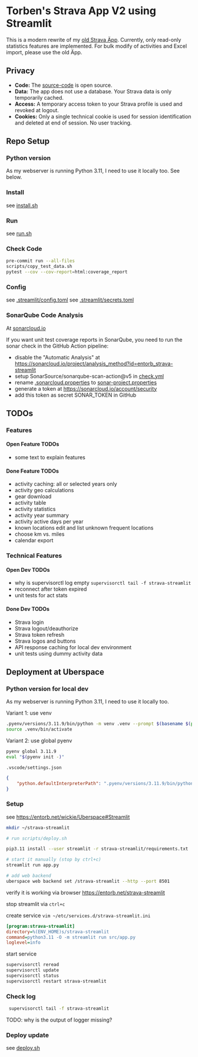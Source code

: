 # Torben's Strava App V2 using Streamlit

This is a modern rewrite of my [old Strava Äpp](https://entorb.net/strava/). Currently, only read-only statistics features are implemented. For bulk modify of activities and Excel import, please use the old Äpp.

## Privacy

* **Code:** The [source-code](https://github.com/entorb/strava-streamlit/) is open source.
* **Data:** The app does not use a database. Your Strava data is only temporarily cached.
* **Access:** A temporary access token to your Strava profile is used and revoked at logout.
* **Cookies:** Only a single technical cookie is used for session identification and deleted at end of session. No user tracking.

## Repo Setup

### Python version

As my webserver is running Python 3.11, I need to use it locally too. See below.

### Install

see [install.sh](scripts/install.sh)

### Run

see [run.sh](scripts/run.sh)

### Check Code

```sh
pre-commit run --all-files
scripts/copy_test_data.sh
pytest --cov --cov-report=html:coverage_report
```

### Config

see [.streamlit/config.toml](.streamlit/config.toml)
see [.streamlit/secrets.toml](.streamlit/secrets-EXAMPLE.toml)

### SonarQube Code Analysis

At [sonarcloud.io](https://sonarcloud.io/summary/overall?id=entorb_template-python&branch=main)

If you want unit test coverage reports in SonarQube, you need to run the sonar check in the GitHub Action pipeline:

* disable the "Automatic Analysis" at <https://sonarcloud.io/project/analysis_method?id=entorb_strava-streamlit>
* setup SonarSource/sonarqube-scan-action@v5 in [check.yml](.github/workflows/check.yml)
* rename [.sonarcloud.properties](.sonarcloud.properties) to [sonar-project.properties](sonar-project.properties)
* generate a token at <https://sonarcloud.io/account/security>
* add this token as secret SONAR_TOKEN in GitHub

## TODOs

### Features

#### Open Feature TODOs

* some text to explain features

#### Done Feature TODOs

* activity caching: all or selected years only
* activity geo calculations
* gear download
* activity table
* activity statistics
* activity year summary
* activity active days per year
* known locations edit and list unknown frequent locations
* choose km vs. miles
* calendar export

### Technical Features

#### Open Dev TODOs

* why is supervisorctl log empty
`supervisorctl tail -f strava-streamlit`
* reconnect after token expired
* unit tests for act stats

#### Done Dev TODOs

* Strava login
* Strava logout/deauthorize
* Strava token refresh
* Strava logos and buttons
* API response caching for local dev environment
* unit tests using dummy activity data

## Deployment at Uberspace

### Python version for local dev

As my webserver is running Python 3.11, I need to use it locally too.

Variant 1: use venv

```sh
.pyenv/versions/3.11.9/bin/python -m venv .venv --prompt $(basename $(pwd))
source .venv/bin/activate
```

Variant 2: use global pyenv

```sh
pyenv global 3.11.9
eval "$(pyenv init -)"
```

`.vscode/settings.json`

```json
{
    "python.defaultInterpreterPath": ".pyenv/versions/3.11.9/bin/python"
}
```

### Setup

see <https://entorb.net/wickie/Uberspace#Streamlit>

```sh
mkdir ~/strava-streamlit

# run scripts/deploy.sh

pip3.11 install --user streamlit -r strava-streamlit/requirements.txt

# start it manually (stop by ctrl+c)
streamlit run app.py

# add web backend
uberspace web backend set /strava-streamlit --http --port 8501
```

verify it is working via browser <https://entorb.net/strava-streamlit>

stop streamlit via `ctrl+c`

create service `vim ~/etc/services.d/strava-streamlit.ini`

```ini
[program:strava-streamlit]
directory=%(ENV_HOME)s/strava-streamlit
command=python3.11 -O -m streamlit run src/app.py
loglevel=info
```

start service

```sh
supervisorctl reread
supervisorctl update
supervisorctl status
supervisorctl restart strava-streamlit
```

### Check log

```sh
 supervisorctl tail -f strava-streamlit
```

TODO: why is the output of logger missing?

### Deploy update

see [deploy.sh](scripts/deploy.sh)
